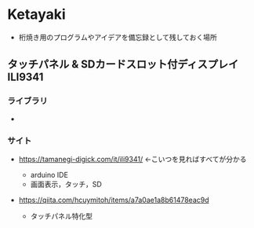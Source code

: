 # Ketayaki
- 桁焼き用のプログラムやアイデアを備忘録として残しておく場所


## タッチパネル & SDカードスロット付ディスプレイ　ILI9341
### ライブラリ
- 


### サイト
- https://tamanegi-digick.com/it/ili9341/ ←こいつを見ればすべてが分かる
  - arduino IDE
  - 画面表示，タッチ，SD  

- https://qiita.com/hcuymitoh/items/a7a0ae1a8b61478eac9d
  - タッチパネル特化型
